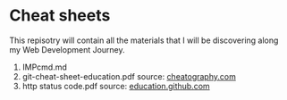 # Cheat sheets

This repisotry will contain all the materials that I will be discovering along my Web Development Journey.
1) IMPcmd.md
2) git-cheat-sheet-education.pdf             source: <a href='https://cheatography.com/kstep/cheat-sheets/http-status-codes/'>cheatography.com</a>
3) http status code.pdf                      source: <a href='https://education.github.com/git-cheat-sheet-education.pdf'>education.github.com</a>

